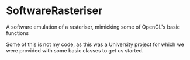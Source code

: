 # SoftwareRasteriser

A software emulation of a rasteriser, mimicking some of OpenGL's basic functions

Some of this is not my code, as this was a University project for which we were provided with some basic classes to get us started.

